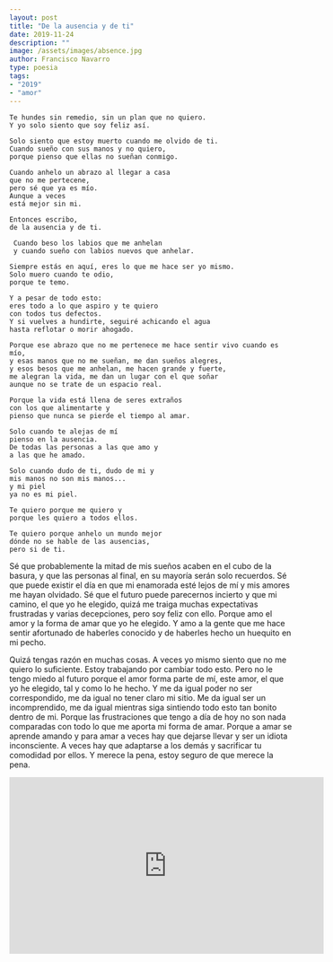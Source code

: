 ```yaml
---
layout: post
title: "De la ausencia y de ti"
date: 2019-11-24
description: ""
image: /assets/images/absence.jpg
author: Francisco Navarro
type: poesia
tags:
- "2019"
- "amor"
---
```



```
Te hundes sin remedio, sin un plan que no quiero.
Y yo solo siento que soy feliz así.

Solo siento que estoy muerto cuando me olvido de ti.
Cuando sueño con sus manos y no quiero,
porque pienso que ellas no sueñan conmigo.

Cuando anhelo un abrazo al llegar a casa
que no me pertecene,
pero sé que ya es mío.
Aunque a veces
está mejor sin mi.

Entonces escribo,
de la ausencia y de ti.

 Cuando beso los labios que me anhelan
 y cuando sueño con labios nuevos que anhelar.

Siempre estás en aquí, eres lo que me hace ser yo mismo.
Solo muero cuando te odio,
porque te temo.

Y a pesar de todo esto:
eres todo a lo que aspiro y te quiero
con todos tus defectos.
Y si vuelves a hundirte, seguiré achicando el agua
hasta reflotar o morir ahogado.

Porque ese abrazo que no me pertenece me hace sentir vivo cuando es mío,
y esas manos que no me sueñan, me dan sueños alegres,
y esos besos que me anhelan, me hacen grande y fuerte,
me alegran la vida, me dan un lugar con el que soñar
aunque no se trate de un espacio real.

Porque la vida está llena de seres extraños
con los que alimentarte y
pienso que nunca se pierde el tiempo al amar.

Solo cuando te alejas de mí
pienso en la ausencia.
De todas las personas a las que amo y
a las que he amado.

Solo cuando dudo de ti, dudo de mi y
mis manos no son mis manos...
y mi piel
ya no es mi piel.

Te quiero porque me quiero y
porque les quiero a todos ellos.

Te quiero porque anhelo un mundo mejor
dónde no se hable de las ausencias,
pero si de ti.

```

Sé que probablemente la mitad de mis sueños acaben en el cubo de la basura, y que las personas al final, en su mayoría serán solo recuerdos. Sé que puede existir el día en que mi enamorada esté lejos de mí y mis amores me hayan olvidado. Sé que el futuro puede parecernos incierto y que mi camino, el que yo he elegido, quizá me traiga muchas expectativas frustradas y varias decepciones, pero soy feliz con ello. Porque amo el amor y la forma de amar que yo he elegido. Y amo a la gente que me hace sentir afortunado de haberles conocido y de haberles hecho un huequito en mi pecho.

Quizá tengas razón en muchas cosas. A veces yo mismo siento que no me quiero lo suficiente. Estoy trabajando por cambiar todo esto. Pero no le tengo miedo al futuro porque el amor forma parte de mí, este amor, el que yo he elegido, tal y como lo he hecho. Y me da igual poder no ser correspondido, me da igual no tener claro mi sitio. Me da igual ser un incomprendido, me da igual mientras siga sintiendo todo esto tan bonito dentro de mi. Porque las frustraciones que tengo a día de hoy no son nada comparadas con todo lo que me aporta mi forma de amar. Porque a amar se aprende amando y para amar a veces hay que dejarse llevar y ser un idiota inconsciente. A veces hay que adaptarse a los demás y sacrificar tu comodidad por ellos. Y merece la pena, estoy seguro de que merece la pena.

<iframe width="560" height="315" src="https://www.youtube.com/watch?v=_3cxKWge3ak" frameborder="0" allowfullscreen></iframe>
